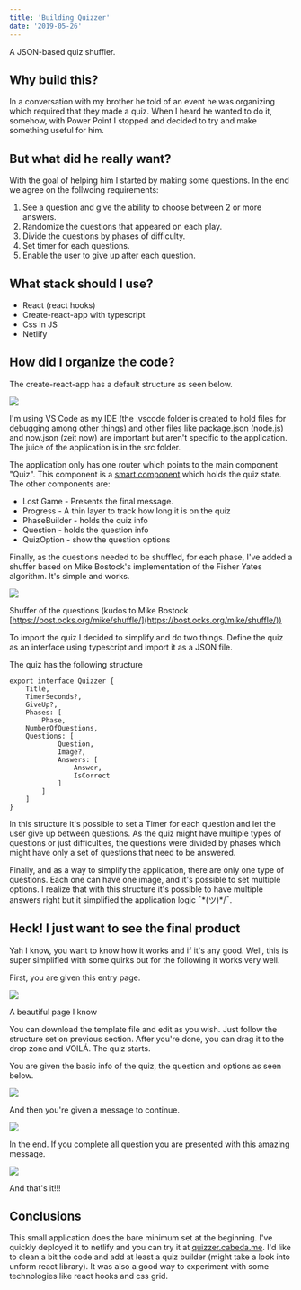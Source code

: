 ```yaml
---
title: 'Building Quizzer'
date: '2019-05-26'
---
```


A JSON-based quiz shuffler.

## Why build this?

In a conversation with my brother he told of an event he was organizing which required that they made a quiz. When I heard he wanted to do it, somehow, with Power Point I stopped and decided to try and make something useful for him.

## But what did he really want?

With the goal of helping him I started by making some questions. In the end we agree on the follwoing requirements:

1. See a question and give the ability to choose between 2 or more answers.
2. Randomize the questions that appeared on each play.
3. Divide the questions by phases of difficulty.
4. Set timer for each questions.
5. Enable the user to give up after each question.

## What stack should I use?

- React (react hooks)
- Create-react-app with typescript
- Css in JS
- Netlify

## How did I organize the code?

The create-react-app has a default structure as seen below.

![](Untitled-2674a39e-b1e1-45e1-b885-6194bb851dc6.png)

I'm using VS Code as my IDE (the .vscode folder is created to hold files for debugging among other things) and other files like package.json (node.js) and now.json (zeit now) are important but aren't specific to the application. The juice of the application is in the src folder.

The application only has one router which points to the main component "Quiz". This component is a [smart component](https://medium.com/@dan_abramov/smart-and-dumb-components-7ca2f9a7c7d0) which holds the quiz state. The other components are:

- Lost Game - Presents the final message.
- Progress - A thin layer to track how long it is on the quiz
- PhaseBuilder - holds the quiz info
- Question - holds the question info
- QuizOption - show the question options

Finally, as the questions needed to be shuffled, for each phase, I've added a shuffer based on Mike Bostock's implementation of the Fisher Yates algorithm. It's simple and works.

![](Untitled-e45086e8-5038-46b2-bb4c-9630b2f1e06e.png)

Shuffer of the questions (kudos to Mike Bostock [https://bost.ocks.org/mike/shuffle/](https://bost.ocks.org/mike/shuffle/))

To import the quiz I decided to simplify and do two things. Define the quiz as an interface using typescript and import it as a JSON file.

The quiz has the following structure

    export interface Quizzer {
    	Title,
    	TimerSeconds?,
    	GiveUp?,
    	Phases: [
    		Phase,
        NumberOfQuestions,
        Questions: [
    			Question,
    			Image?,
    			Answers: [
    				Answer,
    				IsCorrect
    			]
    		]
    	]
    }

In this structure it's possible to set a Timer for each question and let the user give up between questions. As the quiz might have multiple types of questions or just difficulties, the questions were divided by phases which might have only a set of questions that need to be answered.

Finally, and as a way to simplify the application, there are only one type of questions. Each one can have one image, and it's possible to set multiple options. I realize that with this structure it's possible to have multiple answers right but it simplified the application logic ¯\*(ツ)\*/¯.

## Heck! I just want to see the final product

Yah I know, you want to know how it works and if it's any good. Well, this is super simplified with some quirks but for the following it works very well.

First, you are given this entry page.

![](Untitled-42fd50f6-78be-452a-be43-9e8ac394cdf1.png)

A beautiful page I know

You can download the template file and edit as you wish. Just follow the structure set on previous section. After you're done, you can drag it to the drop zone and VOILÁ. The quiz starts.

You are given the basic info of the quiz, the question and options as seen below.

![](Untitled-c1ab5840-ab6a-4cc2-aba7-6b5e977b3edf.png)

And then you're given a message to continue.

![](Untitled-b93c5354-49a9-4ed9-b2fb-dc71d724e7ff.png)

In the end. If you complete all question you are presented with this amazing message.

![](Untitled-560f3487-22e4-486d-bc5c-36571054eb33.png)

And that's it!!!

## Conclusions

This small application does the bare minimum set at the beginning. I've quickly deployed it to netlify and you can try it at [quizzer.cabeda.me](http://quizzer.cabeda.me). I'd like to clean a bit the code and add at least a quiz builder (might take a look into unform react library). It was also a good way to experiment with some technologies like react hooks and css grid.
